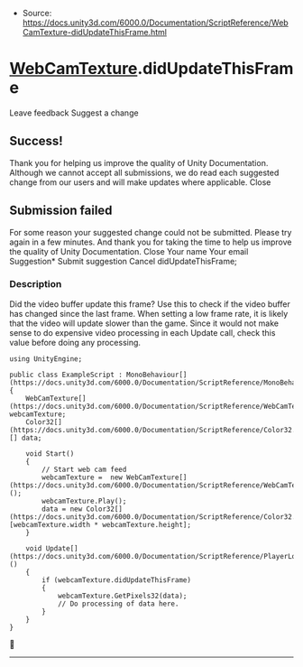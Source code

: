 * Source: https://docs.unity3d.com/6000.0/Documentation/ScriptReference/WebCamTexture-didUpdateThisFrame.html

#  [WebCamTexture](https://docs.unity3d.com/6000.0/Documentation/ScriptReference/WebCamTexture.html).didUpdateThisFrame
Leave feedback
Suggest a change
## Success!
Thank you for helping us improve the quality of Unity Documentation. Although we cannot accept all submissions, we do read each suggested change from our users and will make updates where applicable.
Close
## Submission failed
For some reason your suggested change could not be submitted. Please <a>try again</a> in a few minutes. And thank you for taking the time to help us improve the quality of Unity Documentation.
Close
Your name Your email Suggestion* Submit suggestion
Cancel
didUpdateThisFrame; 
### Description
Did the video buffer update this frame?
Use this to check if the video buffer has changed since the last frame. When setting a low frame rate, it is likely that the video will update slower than the game. Since it would not make sense to do expensive video processing in each Update call, check this value before doing any processing.
```
using UnityEngine;  
  
public class ExampleScript : MonoBehaviour[](https://docs.unity3d.com/6000.0/Documentation/ScriptReference/MonoBehaviour.html)
{
    WebCamTexture[](https://docs.unity3d.com/6000.0/Documentation/ScriptReference/WebCamTexture.html) webcamTexture;
    Color32[](https://docs.unity3d.com/6000.0/Documentation/ScriptReference/Color32.html)[] data;  
  
    void Start()
    {
        // Start web cam feed
        webcamTexture =  new WebCamTexture[](https://docs.unity3d.com/6000.0/Documentation/ScriptReference/WebCamTexture.html)();
        webcamTexture.Play();
        data = new Color32[](https://docs.unity3d.com/6000.0/Documentation/ScriptReference/Color32.html)[webcamTexture.width * webcamTexture.height];
    }  
  
    void Update[](https://docs.unity3d.com/6000.0/Documentation/ScriptReference/PlayerLoop.Update.html)()
    {
        if (webcamTexture.didUpdateThisFrame)
        {
            webcamTexture.GetPixels32(data);
            // Do processing of data here.
        }
    }
}

```

* * *
